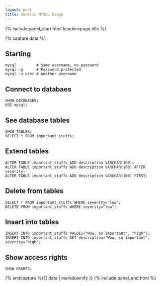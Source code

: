 ```yaml
---
layout: post
title: Generic MYSQL Usage
---
```


{% include panel_start.html header=page.title %}

{% capture data %}
## Starting
```
mysql         # Same username, no password
mysql -p      # Password protected
mysql -u user # Another username
```

## Connect to databaes
```
SHOW DATABASES;
USE mysql;
```

## See database tables
```
SHOW TABLES;
SELECT * FROM important_stuffs;
```

## Extend tables
```
ALTER TABLE important_stuffs ADD description VARCHAR(100);
ALTER TABLE important_stuffs ADD description VARCHAR(100) AFTER severity;
ALTER TABLE important_stuffs ADD description VARCHAR(100) FIRST;
```

## Delete from tables
```
SELECT * FROM important_stuffs WHERE severity="low";
DELETE FROM important_stuffs WHERE severity="low";
```

## Insert into tables
```
INSERT INTO important_stuffs VALUES("Wow, so important", "high");
INSERT INTO important_stuffs SET description="Wow, so important", severity="high";
```

## Show access rights
```
SHOW GRANTS;
```
{% endcapture %}{{ data | markdownify }}
{% include panel_end.html %}
